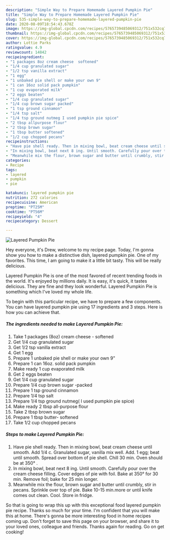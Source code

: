 ```yaml
---
description: "Simple Way to Prepare Homemade Layered Pumpkin Pie"
title: "Simple Way to Prepare Homemade Layered Pumpkin Pie"
slug: 535-simple-way-to-prepare-homemade-layered-pumpkin-pie
date: 2020-08-09T18:54:43.678Z
image: https://img-global.cpcdn.com/recipes/5765739485069312/751x532cq70/layered-pumpkin-pie-recipe-main-photo.jpg
thumbnail: https://img-global.cpcdn.com/recipes/5765739485069312/751x532cq70/layered-pumpkin-pie-recipe-main-photo.jpg
cover: https://img-global.cpcdn.com/recipes/5765739485069312/751x532cq70/layered-pumpkin-pie-recipe-main-photo.jpg
author: Lottie Parks
ratingvalue: 4.9
reviewcount: 14842
recipeingredient:
- "1 packages 8oz cream cheese  softened"
- "1/4 cup granulated sugar"
- "1/2 tsp vanilla extract"
- "1 egg"
- "1 unbaked pie shell or make your own 9"
- "1 can 16oz solid pack pumpkin"
- "1 cup evaporated milk"
- "2 eggs beaten"
- "1/4 cup granulated sugar"
- "1/4 cup brown sugar packed"
- "1 tsp ground cinnamon"
- "1/4 tsp salt"
- "1/4 tsp ground nutmeg I used pumpkin pie spice"
- "2 tbsp allpurpose flour"
- "2 tbsp brown sugar"
- "1 tbsp butter softened"
- "1/2 cup chopped pecans"
recipeinstructions:
- "Have pie shell ready. Then in mixing bowl, beat cream cheese until smooth. Add 1/4 c. Granulated sugar, vanilla mix well. Add. 1 egg; beat until smooth. Spread over bottom of pie shell. Chill 30 min. Oven should be at 350° ."
- "In mixing bowl, beat next 8 ing. Until smooth. Carefully pour over the cream cheese filling. Cover edges of pie with foil. Bake at 350° for 30 min. Remove foil; bake for 25 min longer."
- "Meanwhile mix the flour, brown sugar and butter until crumbly, stir in pecans. Sprinkle over top of pie. Bake 10-15 min.more or until knife comes out clean. Cool. Store in fridge."
categories:
- Recipe
tags:
- layered
- pumpkin
- pie

katakunci: layered pumpkin pie 
nutrition: 272 calories
recipecuisine: American
preptime: "PT25M"
cooktime: "PT56M"
recipeyield: "4"
recipecategory: Dessert

---
```



![Layered Pumpkin Pie](https://img-global.cpcdn.com/recipes/5765739485069312/751x532cq70/layered-pumpkin-pie-recipe-main-photo.jpg)

Hey everyone, it's Drew, welcome to my recipe page. Today, I'm gonna show you how to make a distinctive dish, layered pumpkin pie. One of my favorites. This time, I am going to make it a little bit tasty. This will be really delicious.



Layered Pumpkin Pie is one of the most favored of recent trending foods in the world. It's enjoyed by millions daily. It is easy, it's quick, it tastes delicious. They are fine and they look wonderful. Layered Pumpkin Pie is something which I've loved my whole life.


To begin with this particular recipe, we have to prepare a few components. You can have layered pumpkin pie using 17 ingredients and 3 steps. Here is how you can achieve that.

<!--inarticleads1-->

##### The ingredients needed to make Layered Pumpkin Pie:

1. Take 1 packages (8oz) cream cheese - softened
1. Get 1/4 cup granulated sugar
1. Get 1/2 tsp vanilla extract
1. Get 1 egg
1. Prepare 1 unbaked pie shell or make your own 9&#34;
1. Prepare 1 can 16oz. solid pack pumpkin
1. Make ready 1 cup evaporated milk
1. Get 2 eggs beaten
1. Get 1/4 cup granulated sugar
1. Prepare 1/4 cup brown sugar -packed
1. Prepare 1 tsp ground cinnamon
1. Prepare 1/4 tsp salt
1. Prepare 1/4 tsp ground nutmeg( I used pumpkin pie spice)
1. Make ready 2 tbsp all-purpose flour
1. Take 2 tbsp brown sugar
1. Prepare 1 tbsp butter- softened
1. Take 1/2 cup chopped pecans




<!--inarticleads2-->

##### Steps to make Layered Pumpkin Pie:

1. Have pie shell ready. Then in mixing bowl, beat cream cheese until smooth. Add 1/4 c. Granulated sugar, vanilla mix well. Add. 1 egg; beat until smooth. Spread over bottom of pie shell. Chill 30 min. Oven should be at 350° .
1. In mixing bowl, beat next 8 ing. Until smooth. Carefully pour over the cream cheese filling. Cover edges of pie with foil. Bake at 350° for 30 min. Remove foil; bake for 25 min longer.
1. Meanwhile mix the flour, brown sugar and butter until crumbly, stir in pecans. Sprinkle over top of pie. Bake 10-15 min.more or until knife comes out clean. Cool. Store in fridge.




So that is going to wrap this up with this exceptional food layered pumpkin pie recipe. Thanks so much for your time. I'm confident that you will make this at home. There's gonna be more interesting food in home recipes coming up. Don't forget to save this page on your browser, and share it to your loved ones, colleague and friends. Thanks again for reading. Go on get cooking!
